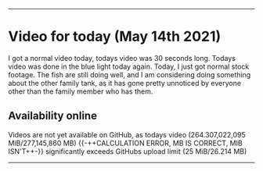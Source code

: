 
***

# Video for today (May 14th 2021)

I got a normal video today, todays video was 30 seconds long. Todays video was done in the blue light today again. Today, I just got normal stock footage. The fish are still doing well, and I am considering doing something about the other family tank, as it has gone pretty unnoticed by everyone other than the family member who has them.

## Availability online

Videos are not yet available on GitHub, as todays video (264.307,022,095 MiB/277,145,860 MB) {{-++CALCULATION ERROR, MB IS CORRECT, MIB ISN'T++-}} significantly exceeds GitHubs upload limit (25 MiB/26.214 MB)

***

